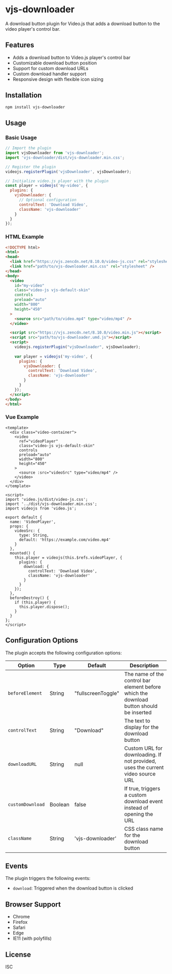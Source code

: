 # vjs-downloader

A download button plugin for Video.js that adds a download button to the video player's control bar.

## Features

- Adds a download button to Video.js player's control bar
- Customizable download button position
- Support for custom download URLs
- Custom download handler support
- Responsive design with flexible icon sizing

## Installation

```bash
npm install vjs-downloader
```

## Usage

### Basic Usage

```javascript
// Import the plugin
import vjsDownloader from 'vjs-downloader';
import 'vjs-downloader/dist/vjs-downloader.min.css';

// Register the plugin
videojs.registerPlugin('vjsDownloader', vjsDownloader);

// Initialize video.js player with the plugin
const player = videojs('my-video', {
  plugins: {
    vjsDownloader: {
      // Optional configuration
      controlText: 'Download Video',
      className: 'vjs-downloader'
    }
  }
});
```

### HTML Example

```html
<!DOCTYPE html>
<html>
<head>
  <link href="https://vjs.zencdn.net/8.10.0/video-js.css" rel="stylesheet" />
  <link href="path/to/vjs-downloader.min.css" rel="stylesheet" />
</head>
<body>
  <video
    id="my-video"
    class="video-js vjs-default-skin"
    controls
    preload="auto"
    width="800"
    height="450"
  >
    <source src="path/to/video.mp4" type="video/mp4" />
  </video>

  <script src="https://vjs.zencdn.net/8.10.0/video.min.js"></script>
  <script src="path/to/vjs-downloader.umd.js"></script>
  <script>
    videojs.registerPlugin("vjsDownloader", vjsDownloader);
    
    var player = videojs('my-video', {
      plugins: {
        vjsDownloader: {
          controlText: 'Download Video',
          className: 'vjs-downloader'
        }
      }
    });
  </script>
</body>
</html>
```

### Vue Example

```vue
<template>
  <div class="video-container">
    <video
      ref="videoPlayer"
      class="video-js vjs-default-skin"
      controls
      preload="auto"
      width="800"
      height="450"
    >
      <source :src="videoSrc" type="video/mp4" />
    </video>
  </div>
</template>

<script>
import 'video.js/dist/video-js.css';
import '../dist/vjs-downloader.min.css';
import videojs from 'video.js';

export default {
  name: 'VideoPlayer',
  props: {
    videoSrc: {
      type: String,
      default: 'https://example.com/video.mp4'
    }
  },
  mounted() {
    this.player = videojs(this.$refs.videoPlayer, {
      plugins: {
        download: {
          controlText: 'Download Video',
          className: 'vjs-downloader'
        }
      }
    });
  },
  beforeDestroy() {
    if (this.player) {
      this.player.dispose();
    }
  }
};
</script>
```

## Configuration Options

The plugin accepts the following configuration options:

| Option | Type | Default | Description |
|--------|------|---------|-------------|
| `beforeElement` | String | "fullscreenToggle" | The name of the control bar element before which the download button should be inserted |
| `controlText` | String | "Download" | The text to display for the download button |
| `downloadURL` | String | null | Custom URL for downloading. If not provided, uses the current video source URL |
| `customDownload` | Boolean | false | If true, triggers a custom download event instead of opening the URL |
| `className` | String | 'vjs-downloader' | CSS class name for the download button |

## Events

The plugin triggers the following events:

- `download`: Triggered when the download button is clicked

## Browser Support

- Chrome
- Firefox
- Safari
- Edge
- IE11 (with polyfills)

## License

ISC 